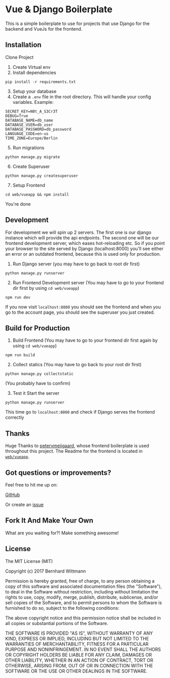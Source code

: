 # Vue & Django Boilerplate

This is a simple boilerplate to use for projects that use Django for the backend and VueJs for the frontend.

## Installation

Clone Project

1. Create Virtual env
2. Install dependencies
```
pip install -r requirements.txt
```

3. Setup your database
4. Create a ```.env``` file in the root directory. This will handle your config variables.
Example:
```
SECRET_KEY=N0t_A_S3Cr3T
DEBUG=True
DATABASE_NAME=db_name
DATABASE_USER=db_user
DATABASE_PASSWORD=db_password
LANGUAGE_CODE=en-us
TIME_ZONE=Europe/Berlin
```
5. Run migrations
```
python manage.py migrate
```

6. Create Superuser
```
python manage.py createsuperuser
```

7. Setup Frontend
```
cd web/vueapp && npm install
```

You're done

## Development

For development we will spin up 2 servers. The first one is our django instance which will provide the api endpoints. The second one will be our frontend development server, which eases hot-reloading etc. So if you point your browser to the site served by Django (localhost:8000) you'll see either an error or an outdated frontend, because this is used only for production.

1. Run Django server (you may have to go back to root dir first)
```
python manage.py runserver
```

2. Run Frontend Development server
(You may have to go to your frontend dir first by using ``` cd web/vueapp ```)
```
npm run dev
```

If you now visit ```localhost:8080``` you should see the frontend and when you go to the account page, you should see the superuser you just created.

## Build for Production

1. Build Frontend
(You may have to go to your frontend dir first again by using ``` cd web/vueapp ```)
```
npm run build
```

2. Collect statics
(You may have to go back to your root dir first)
```
python manage.py collectstatic
```
(You probably have to confirm)

3. Test it
Start the server
```
python manage.py runserver
```
This time go to ```localhost:8000``` and check if Django serves the frontend correctly

## Thanks

Huge Thanks to [petervmeijgaard](https://github.com/petervmeijgaard/vue-2.0-boilerplate), whose frontend boilerplate is used throughout this project.
The Readme for the frontend is located in [```web/vueapp```](/web/vueapp/README.md).


## Got questions or improvements?

Feel free to hit me up on:

[GitHub](https://github.com/berniwittmann)

Or create an [issue](https://github.com/BerniWittmann/vue-django-boilerplate/issues/new)

## Fork It And Make Your Own

What are you waiting for?! Make something awesome!

## License

The MIT License (MIT)

Copyright (c) 2017 Bernhard Wittmann

Permission is hereby granted, free of charge, to any person obtaining a copy of this software and associated documentation files (the "Software"), to deal in the Software without restriction, including without limitation the rights to use, copy, modify, merge, publish, distribute, sublicense, and/or sell copies of the Software, and to permit persons to whom the Software is furnished to do so, subject to the following conditions:

The above copyright notice and this permission notice shall be included in all copies or substantial portions of the Software.

THE SOFTWARE IS PROVIDED "AS IS", WITHOUT WARRANTY OF ANY KIND, EXPRESS OR IMPLIED, INCLUDING BUT NOT LIMITED TO THE WARRANTIES OF MERCHANTABILITY, FITNESS FOR A PARTICULAR PURPOSE AND NONINFRINGEMENT. IN NO EVENT SHALL THE AUTHORS OR COPYRIGHT HOLDERS BE LIABLE FOR ANY CLAIM, DAMAGES OR OTHER LIABILITY, WHETHER IN AN ACTION OF CONTRACT, TORT OR OTHERWISE, ARISING FROM, OUT OF OR IN CONNECTION WITH THE SOFTWARE OR THE USE OR OTHER DEALINGS IN THE SOFTWARE.